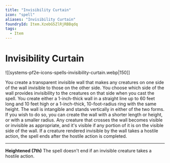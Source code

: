 ```yaml
---
title: "Invisibility Curtain"
icon: "spell"
aliases: "Invisibility Curtain"
foundryId: Item.XzebG5ZlRjRBBqdq
tags:
  - Item
---
```


# Invisibility Curtain
![[systems-pf2e-icons-spells-invisibility-curtain.webp|150]]

You create a transparent invisible wall that makes any creatures on one side of the wall invisible to those on the other side. You choose which side of the wall provides invisibility to the creatures on that side when you cast the spell. You create either a 1-inch-thick wall in a straight line up to 60 feet long and 10 feet high or a 1-inch-thick, 10-foot-radius ring with the same height. The wall is intangible and stands vertically in either of the two forms. If you wish to do so, you can create the wall with a shorter length or height, or with a smaller radius. Any creature that crosses the wall becomes visible or invisible as appropriate, and it's visible if any portion of it is on the visible side of the wall. If a creature rendered invisible by the wall takes a hostile action, the spell ends after the hostile action is completed.

* * *

**Heightened (7th)** The spell doesn't end if an invisible creature takes a hostile action.
